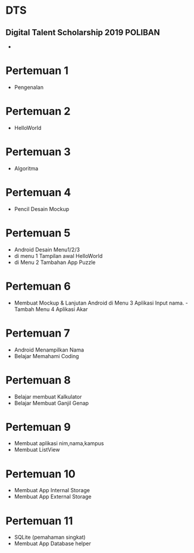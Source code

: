 # DTS
Digital Talent Scholarship 2019 POLIBAN
- 
- 


# Pertemuan 1 
- Pengenalan

# Pertemuan 2 
- HelloWorld

# Pertemuan 3 
- Algoritma

# Pertemuan 4 
- Pencil Desain Mockup

# Pertemuan 5 
- Android Desain Menu1/2/3
- di menu 1 Tampilan awal HelloWorld
- di Menu 2 Tambahan App Puzzle

# Pertemuan 6 
- Membuat Mockup & Lanjutan Android di Menu 3 Aplikasi Input nama. - Tambah Menu 4 Aplikasi Akar

# Pertemuan 7
- Android Menampilkan Nama
- Belajar Memahami Coding

# Pertemuan 8
- Belajar membuat Kalkulator
- Belajar Membuat Ganjil Genap

# Pertemuan 9
- Membuat aplikasi nim,nama,kampus
- Membuat ListView

# Pertemuan 10
- Membuat App Internal Storage
- Membuat App External Storage

# Pertemuan 11
- SQLite (pemahaman singkat)
- Membuat App Database helper
